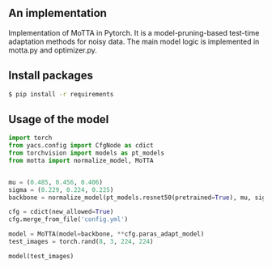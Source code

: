 ## An implementation

Implementation of MoTTA in Pytorch. It is a model-pruning-based test-time adaptation methods for noisy data. The main model logic is implemented in motta.py and optimizer.py.

## Install packages

```bash
$ pip install -r requirements
```

## Usage of the model

```python
import torch
from yacs.config import CfgNode as cdict
from torchvision import models as pt_models
from motta import normalize_model, MoTTA


mu = (0.485, 0.456, 0.406)
sigma = (0.229, 0.224, 0.225)
backbone = normalize_model(pt_models.resnet50(pretrained=True), mu, sigma)

cfg = cdict(new_allowed=True)
cfg.merge_from_file('config.yml')

model = MoTTA(model=backbone, **cfg.paras_adapt_model)
test_images = torch.rand(8, 3, 224, 224)

model(test_images)
```
